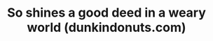 ---
inv_num: 2014-032
add_credit:
url: 2014-032-so-shines-a-good-deed-in-a-weary-world
title: So shines a good deed in a weary world (dunkindonuts.com)
year: '2014'
display_year: '2014'
medium: Single channel video
dims: Vaiable
pitch: "​Surfing around dunkindonuts.com…..."
ps:
live_url:
youtube:
related_code:
subheading:
download:
commission:
related:
layout: things-i-made
---
